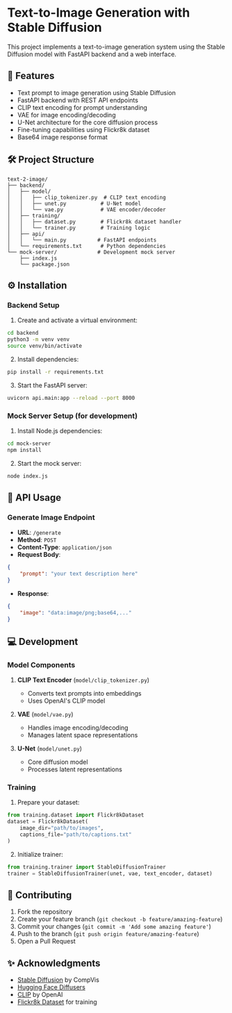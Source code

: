 # Text-to-Image Generation with Stable Diffusion

This project implements a text-to-image generation system using the Stable Diffusion model with FastAPI backend and a web interface.

## 🌟 Features

- Text prompt to image generation using Stable Diffusion
- FastAPI backend with REST API endpoints
- CLIP text encoding for prompt understanding
- VAE for image encoding/decoding
- U-Net architecture for the core diffusion process
- Fine-tuning capabilities using Flickr8k dataset
- Base64 image response format

## 🛠️ Project Structure

```
text-2-image/
├── backend/
│   ├── model/
│   │   ├── clip_tokenizer.py  # CLIP text encoding
│   │   ├── unet.py           # U-Net model
│   │   └── vae.py            # VAE encoder/decoder
│   ├── training/
│   │   ├── dataset.py        # Flickr8k dataset handler
│   │   └── trainer.py        # Training logic
│   ├── api/
│   │   └── main.py          # FastAPI endpoints
│   └── requirements.txt      # Python dependencies
└── mock-server/             # Development mock server
    ├── index.js
    └── package.json
```

## ⚙️ Installation

### Backend Setup

1. Create and activate a virtual environment:
```bash
cd backend
python3 -m venv venv
source venv/bin/activate
```

2. Install dependencies:
```bash
pip install -r requirements.txt
```

3. Start the FastAPI server:
```bash
uvicorn api.main:app --reload --port 8000
```

### Mock Server Setup (for development)

1. Install Node.js dependencies:
```bash
cd mock-server
npm install
```

2. Start the mock server:
```bash
node index.js
```

## 🚀 API Usage

### Generate Image Endpoint

- **URL**: `/generate`
- **Method**: `POST`
- **Content-Type**: `application/json`
- **Request Body**:
```json
{
    "prompt": "your text description here"
}
```
- **Response**:
```json
{
    "image": "data:image/png;base64,..."
}
```

## 💻 Development

### Model Components

1. **CLIP Text Encoder** (`model/clip_tokenizer.py`)
   - Converts text prompts into embeddings
   - Uses OpenAI's CLIP model

2. **VAE** (`model/vae.py`)
   - Handles image encoding/decoding
   - Manages latent space representations

3. **U-Net** (`model/unet.py`)
   - Core diffusion model
   - Processes latent representations

### Training

1. Prepare your dataset:
```python
from training.dataset import Flickr8kDataset
dataset = Flickr8kDataset(
    image_dir="path/to/images",
    captions_file="path/to/captions.txt"
)
```

2. Initialize trainer:
```python
from training.trainer import StableDiffusionTrainer
trainer = StableDiffusionTrainer(unet, vae, text_encoder, dataset)
```

## 🤝 Contributing

1. Fork the repository
2. Create your feature branch (`git checkout -b feature/amazing-feature`)
3. Commit your changes (`git commit -m 'Add some amazing feature'`)
4. Push to the branch (`git push origin feature/amazing-feature`)
5. Open a Pull Request

## ✨ Acknowledgments

- [Stable Diffusion](https://github.com/CompVis/stable-diffusion) by CompVis
- [Hugging Face Diffusers](https://github.com/huggingface/diffusers)
- [CLIP](https://github.com/openai/CLIP) by OpenAI
- [Flickr8k Dataset](https://www.kaggle.com/datasets/adityajn105/flickr8k) for training

